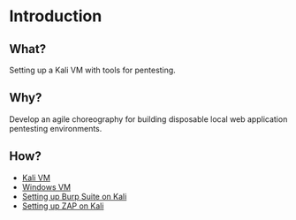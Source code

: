 # Introduction

## What?

Setting up a Kali VM with tools for pentesting.

## Why?

Develop an agile choreography for building disposable local web application pentesting environments.

## How?

* [Kali VM](red-iac:docs/lab/kali)
* [Windows VM](red-iac:docs/lab/windows)
* [Setting up Burp Suite on Kali](red-iac:docs/lab/burp)
* [Setting up ZAP on Kali](red-iac:docs/lab/burp)

